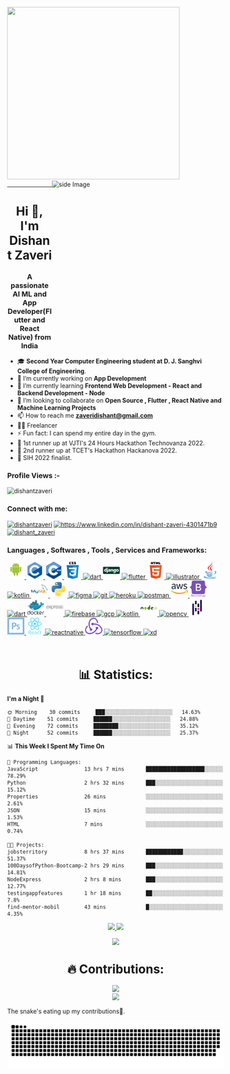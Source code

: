 <p>
 <img src="https://github.com/Adam-pw/Adam-pw/blob/main/animation_500_kxa883sd.gif" width="400" height="400"/>
<img src="https://github.com/kumarjeetray/kumarjeetray/blob/main/life_balance.gif" alt="side Image" align="right" width="400" height="400" />
</p>
<hr>
<p>

<h1 align="center">Hi 👋, I'm Dishant Zaveri</h1>
<h3 align="center">A passionate AI ML and App Developer(Flutter and React Native) from India</h3>

- 🎓 **Second Year Computer Engineering student at D. J. Sanghvi College of Engineering**.
- 🔭 I’m currently working on **App Development**
- 🌱 I’m currently learning **Frontend Web Development - React and Backend Development - Node**
- 👯 I’m looking to collaborate on **Open Source , Flutter , React Native and Machine Learning Projects**
- 📫 How to reach me **zaveridishant@gmail.com**
- 👨‍💻 Freelancer
- ⚡ Fun fact: I can spend my entire day in the gym.
- 🥇 1st runner up at VJTI's 24 Hours Hackathon Technovanza 2022.
- 🥇 2nd runner up at TCET's Hackathon Hackanova 2022.
- 🥇 SIH 2022 finalist.
 
<p align="right"> <h3>Profile Views :-</h3> <img src="https://komarev.com/ghpvc/?username=dishantzaveri&label=Profile%20views&color=0e75b6&style=flat"
    alt="dishantzaveri" /> 
</p>
<h3 align="left">Connect with me:</h3>
<p align="left">
<a href="https://twitter.com/dishantzaveri" target="blank"><img align="center" src="https://raw.githubusercontent.com/rahuldkjain/github-profile-readme-generator/master/src/images/icons/Social/twitter.svg" alt="dishantzaveri" height="30" width="40" /></a>
<a href="https://linkedin.com/in/dishant-zaveri-4301471b9" target="https://www.linkedin.com/in/dishant-zaveri-4301471b9/"><img align="center" src="https://raw.githubusercontent.com/rahuldkjain/github-profile-readme-generator/master/src/images/icons/Social/linked-in-alt.svg" alt="https://www.linkedin.com/in/dishant-zaveri-4301471b9" height="30" width="40" /></a>
<a href="https://instagram.com/dishant_zaveri" target="blank"><img align="center" src="https://raw.githubusercontent.com/rahuldkjain/github-profile-readme-generator/master/src/images/icons/Social/instagram.svg" alt="dishant_zaveri" height="30" width="40" /></a>
</p>

<h3 align="left">Languages , Softwares , Tools , Services and Frameworks:</h3>
<p align="left"> <a href="https://developer.android.com" target="_blank"> <img src="https://raw.githubusercontent.com/devicons/devicon/master/icons/android/android-original-wordmark.svg" alt="android" width="40" height="40"/> </a> <a href="https://www.cprogramming.com/" target="_blank"> <img src="https://raw.githubusercontent.com/devicons/devicon/master/icons/c/c-original.svg" alt="c" width="40" height="40"/> </a> <a href="https://www.w3schools.com/cpp/" target="_blank"> <img src="https://raw.githubusercontent.com/devicons/devicon/master/icons/cplusplus/cplusplus-original.svg" alt="cplusplus" width="40" height="40"/> </a> <a href="https://www.w3schools.com/css/" target="_blank"> <img src="https://raw.githubusercontent.com/devicons/devicon/master/icons/css3/css3-original-wordmark.svg" alt="css3" width="40" height="40"/> </a> <a href="https://dart.dev" target="_blank"> <img src="https://www.vectorlogo.zone/logos/dartlang/dartlang-icon.svg" alt="dart" width="40" height="40"/> </a> <a href="https://www.djangoproject.com/" target="_blank"> <img src="https://raw.githubusercontent.com/devicons/devicon/master/icons/django/django-original.svg" alt="django" width="40" height="40"/> </a> <a href="https://flutter.dev" target="_blank"> <img src="https://www.vectorlogo.zone/logos/flutterio/flutterio-icon.svg" alt="flutter" width="40" height="40"/> </a> <a href="https://www.w3.org/html/" target="_blank"> <img src="https://raw.githubusercontent.com/devicons/devicon/master/icons/html5/html5-original-wordmark.svg" alt="html5" width="40" height="40"/> </a> <a href="https://www.adobe.com/in/products/illustrator.html" target="_blank"> <img src="https://www.vectorlogo.zone/logos/adobe_illustrator/adobe_illustrator-icon.svg" alt="illustrator" width="40" height="40"/> </a> <a href="https://www.java.com" target="_blank"> <img src="https://raw.githubusercontent.com/devicons/devicon/master/icons/java/java-original.svg" alt="java" width="40" height="40"/> </a> <a href="https://kotlinlang.org" target="_blank"> <img src="https://www.vectorlogo.zone/logos/kotlinlang/kotlinlang-icon.svg" alt="kotlin" width="40" height="40"/> </a> <a href="https://www.mysql.com/" target="_blank"> <img src="https://raw.githubusercontent.com/devicons/devicon/master/icons/mysql/mysql-original-wordmark.svg" alt="mysql" width="40" height="40"/> <a href="https://www.python.org" target="_blank"> <img src="https://raw.githubusercontent.com/devicons/devicon/master/icons/python/python-original.svg" alt="python" width="40" height="40"/> </a>   <a href="https://www.figma.com/" target="_blank" rel="noreferrer"> <img src="https://www.vectorlogo.zone/logos/figma/figma-icon.svg" alt="figma" width="40" height="40"/> </a> 
  <a href="https://git-scm.com/" target="_blank" rel="noreferrer"> <img src="https://www.vectorlogo.zone/logos/git-scm/git-scm-icon.svg" alt="git" width="40" height="40"/> </a> 
  <a href="https://heroku.com" target="_blank" rel="noreferrer"> <img src="https://www.vectorlogo.zone/logos/heroku/heroku-icon.svg" alt="heroku" width="40" height="40"/> </a> 
  <a href="https://postman.com" target="_blank" rel="noreferrer"> <img src="https://www.vectorlogo.zone/logos/getpostman/getpostman-icon.svg" alt="postman" width="40" height="40"/> <a href="https://aws.amazon.com" target="_blank" rel="noreferrer"> <img src="https://raw.githubusercontent.com/devicons/devicon/master/icons/amazonwebservices/amazonwebservices-original-wordmark.svg" alt="aws" width="40" height="40"/> </a> <a href="https://getbootstrap.com" target="_blank" rel="noreferrer"> <img src="https://raw.githubusercontent.com/devicons/devicon/master/icons/bootstrap/bootstrap-plain-wordmark.svg" alt="bootstrap" width="40" height="40"/> </a> <a href="https://dart.dev" target="_blank" rel="noreferrer"> <img src="https://www.vectorlogo.zone/logos/dartlang/dartlang-icon.svg" alt="dart" width="40" height="40"/> </a> <a href="https://www.docker.com/" target="_blank" rel="noreferrer"> <img src="https://raw.githubusercontent.com/devicons/devicon/master/icons/docker/docker-original-wordmark.svg" alt="docker" width="40" height="40"/> </a> <a href="https://expressjs.com" target="_blank" rel="noreferrer"> <img src="https://raw.githubusercontent.com/devicons/devicon/master/icons/express/express-original-wordmark.svg" alt="express" width="40" height="40"/> </a> <a href="https://firebase.google.com/" target="_blank" rel="noreferrer"> <img src="https://www.vectorlogo.zone/logos/firebase/firebase-icon.svg" alt="firebase" width="40" height="40"/> <a href="https://cloud.google.com" target="_blank" rel="noreferrer"> <img src="https://www.vectorlogo.zone/logos/google_cloud/google_cloud-icon.svg" alt="gcp" width="40" height="40"/> </a> <a href="https://kotlinlang.org" target="_blank" rel="noreferrer"> <img src="https://www.vectorlogo.zone/logos/kotlinlang/kotlinlang-icon.svg" alt="kotlin" width="40" height="40"/> </a> <a href="https://nodejs.org" target="_blank" rel="noreferrer"> <img src="https://raw.githubusercontent.com/devicons/devicon/master/icons/nodejs/nodejs-original-wordmark.svg" alt="nodejs" width="40" height="40"/> </a> <a href="https://opencv.org/" target="_blank" rel="noreferrer"> <img src="https://www.vectorlogo.zone/logos/opencv/opencv-icon.svg" alt="opencv" width="40" height="40"/> </a> <a href="https://pandas.pydata.org/" target="_blank" rel="noreferrer"> <img src="https://raw.githubusercontent.com/devicons/devicon/2ae2a900d2f041da66e950e4d48052658d850630/icons/pandas/pandas-original.svg" alt="pandas" width="40" height="40"/> </a> <a href="https://www.photoshop.com/en" target="_blank" rel="noreferrer"> <img src="https://raw.githubusercontent.com/devicons/devicon/master/icons/photoshop/photoshop-line.svg" alt="photoshop" width="40" height="40"/> </a> <a href="https://reactjs.org/" target="_blank" rel="noreferrer"> <img src="https://raw.githubusercontent.com/devicons/devicon/master/icons/react/react-original-wordmark.svg" alt="react" width="40" height="40"/> </a> <a href="https://reactnative.dev/" target="_blank" rel="noreferrer"> <img src="https://reactnative.dev/img/header_logo.svg" alt="reactnative" width="40" height="40"/> </a> <a href="https://redux.js.org" target="_blank" rel="noreferrer"> <img src="https://raw.githubusercontent.com/devicons/devicon/master/icons/redux/redux-original.svg" alt="redux" width="40" height="40"/> </a> <a href="https://www.tensorflow.org" target="_blank" rel="noreferrer"> <img src="https://www.vectorlogo.zone/logos/tensorflow/tensorflow-icon.svg" alt="tensorflow" width="40" height="40"/> </a> <a href="https://www.adobe.com/products/xd.html" target="_blank" rel="noreferrer"> <img src="https://cdn.worldvectorlogo.com/logos/adobe-xd.svg" alt="xd" width="40" height="40"/> </a></p>

<br>

<h1 align="center"> 📊 Statistics: </h1>

<!--START_SECTION:waka-->
**I'm a Night 🦉** 

```text
🌞 Morning    30 commits     ███░░░░░░░░░░░░░░░░░░░░░░   14.63% 
🌆 Daytime    51 commits     ██████░░░░░░░░░░░░░░░░░░░   24.88% 
🌃 Evening    72 commits     ████████░░░░░░░░░░░░░░░░░   35.12% 
🌙 Night      52 commits     ██████░░░░░░░░░░░░░░░░░░░   25.37%

```


📊 **This Week I Spent My Time On** 

```text
💬 Programming Languages: 
JavaScript               13 hrs 7 mins       ███████████████████░░░░░░   78.29% 
Python                   2 hrs 32 mins       ███░░░░░░░░░░░░░░░░░░░░░░   15.12% 
Properties               26 mins             ░░░░░░░░░░░░░░░░░░░░░░░░░   2.61% 
JSON                     15 mins             ░░░░░░░░░░░░░░░░░░░░░░░░░   1.53% 
HTML                     7 mins              ░░░░░░░░░░░░░░░░░░░░░░░░░   0.74%

🐱‍💻 Projects: 
jobsterritory            8 hrs 37 mins       ████████████░░░░░░░░░░░░░   51.37% 
100DaysofPython-Bootcamp-2 hrs 29 mins       ███░░░░░░░░░░░░░░░░░░░░░░   14.81% 
NodeExpress              2 hrs 8 mins        ███░░░░░░░░░░░░░░░░░░░░░░   12.77% 
testingappfeatures       1 hr 18 mins        ██░░░░░░░░░░░░░░░░░░░░░░░   7.8% 
find-mentor-mobil        43 mins             █░░░░░░░░░░░░░░░░░░░░░░░░   4.35%

```


<!--END_SECTION:waka-->

<p align="center">
  <a href="https://github.com/dishantzaveri/github-readme-stats">
    <img src="https://github-readme-stats.vercel.app/api?username=dishantzaveri&show_icons=true&bg_color=0d1117&text_color=40cfcd&border_color=444" height="165">
  </a>
  <a href="https://github.com/dishantzaveri/github-readme-stats">
    <img src="https://github-readme-stats.vercel.app/api/top-langs/?username=dishantzaveri&layout=compact&bg_color=0d1117&text_color=40cfcd&border_color=444"  height="165">
  </a>
<div align="center">
  <img src="https://github-profile-trophy.vercel.app/?username=dishantzaveri&column=6&theme=onedark" align="center"/>
</div>

<h1 align="center"> 🔥 Contributions: </h1>
<p align="center">
 <a href="https://git.io/streak-stats" align="middle">
    <img src="http://github-readme-streak-stats.herokuapp.com?user=dishantzaveri&theme=react&background=0d1117&border=666">
  </a>
  <br>
  <a href="https://github.com/dishantzaveri/github-readme-activity-graph">
    <img src="https://activity-graph.herokuapp.com/graph?username=dishantzaveri&theme=react-dark&hide_border=true">
  </a>
</p>


The snake's eating up my contributions🐍.
<p align="center">
  <img  src="https://raw.githubusercontent.com/Elanza-48/Elanza-48/main/resources/img/github-contribution-grid-snake.svg"
    alt="example" />
</p>
<br>

<p align="left"> <a href="https://twitter.com/" target="blank"><img
      src="https://img.shields.io/twitter/follow/?logo=twitter&style=for-the-badge&theme=nightowl" alt="" /></a> </p>
